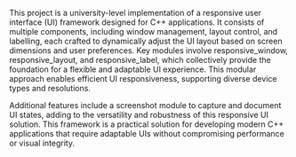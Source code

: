 This project is a university-level implementation of a responsive user interface (UI) framework designed for C++ applications. It consists of multiple components, including window management, layout control, and labelling, each crafted to dynamically adjust the UI layout based on screen dimensions and user preferences. Key modules involve responsive_window, responsive_layout, and responsive_label, which collectively provide the foundation for a flexible and adaptable UI experience. This modular approach enables efficient UI responsiveness, supporting diverse device types and resolutions.

Additional features include a screenshot module to capture and document UI states, adding to the versatility and robustness of this responsive UI solution. This framework is a practical solution for developing modern C++ applications that require adaptable UIs without compromising performance or visual integrity.






